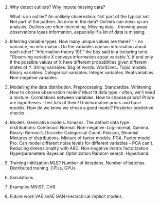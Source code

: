 
1. Why detect outliers? Why impute missing data? 
    
    What is an outlier?
        An unlikely observation.
        Not part of the typical set.
        Not part of the pattern.
        An error in the data?
    Outliers can mess up an analysis. 
    Outliers are often interesting.
    Missing data - throwing away observations loses information, especially if a lot of data is missing.
    
2. Inferring variable types.
    How many unique values are there?
        1 - no variance, no information.
    Do the variables contain information about each other?
        "Information theory 101," the boy said in a lecturing tone. "Observing variable X conveys information about variable Y, if and only if the possible values of X have different probabilities given different states of Y. 
    String variables.
        Bag of words.
        Word2vec.
        Topic models.
    Binary variables.
    Categorical variables.
    Integer variables.
    Real variables.
    Non-negative variables.

3. Modelling the data distribution.
    Preprocessing.
        Standardize.
        Whitening.
    How to choose observation model?
        Must fit data type - often, we'll need a mixture.
        Correlations between variables.
    How to choose priors?
        Priors are hypotheses - test lots of them!
        Uninformative priors and base models.
    How do we know we chose a good model?
        Posterior predictive checks.

4. Models.
    Generative models.
    Kmeans.
    The default data type distributions:
        Continous: Normal.
        Non-negative: Log-normal, Gamma.
        Binary: Bernoulli.
        Discrete: Categorical
        Count: Poisson, Binomial.
    Mixtures of distributions.
    Mixture of factor models.
        PCA.
        Factor model.
            Pro: Can model different noise levels for different variables - PCA can't.
        Reducing dimensionality with ARD.
        Non-negative matrix factorization.
    Hyperparameters
        Bayesian Optimization
        Random search.
        Hyperband.

5. Training
    Initilization
        MLE?
    Number of iterations.
    Number of batches.
    Distributed training.
        CPUs, GPUs.

5. Simulations.

6. Examples
    MNIST.
    CVR.

7. Future work
    VAE
    sVAE
    GAN
    Hierarchical implicit models.